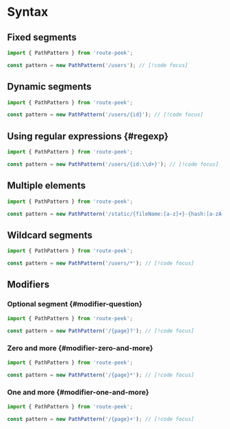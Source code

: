 # Syntax

## Fixed segments

```ts [example.ts]
import { PathPattern } from 'route-peek';

const pattern = new PathPattern('/users'); // [!code focus]
```

## Dynamic segments

```ts [example.ts]
import { PathPattern } from 'route-peek';

const pattern = new PathPattern('/users/{id}'); // [!code focus]
```

## Using regular expressions {#regexp}

```ts [example.ts]
import { PathPattern } from 'route-peek';

const pattern = new PathPattern('/users/{id:\\d+}'); // [!code focus]
```

## Multiple elements

```ts [example.ts]
import { PathPattern } from 'route-peek';

const pattern = new PathPattern('/static/{fileName:[a-z]+}-{hash:[a-zA-Z0-9]+}.{ext:js|css}'); // [!code focus]
```

## Wildcard segments

```ts [example.ts]
import { PathPattern } from 'route-peek';

const pattern = new PathPattern('/users/*'); // [!code focus]
```

## Modifiers

### Optional segment {#modifier-question}

```ts [example.ts]
import { PathPattern } from 'route-peek';

const pattern = new PathPattern('/{page}?'); // [!code focus]
```

### Zero and more {#modifier-zero-and-more}

```ts [example.ts]
import { PathPattern } from 'route-peek';

const pattern = new PathPattern('/{page}*'); // [!code focus]
```

### One and more {#modifier-one-and-more}

```ts [example.ts]
import { PathPattern } from 'route-peek';

const pattern = new PathPattern('/{page}+'); // [!code focus]
```
